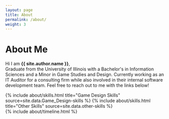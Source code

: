 ```yaml
---
layout: page
title: About
permalink: /about/
weight: 3
---
```


# **About Me**

Hi I am **{{ site.author.name }}**,<br>
Graduate from the University of Illinois with a Bachelor's in Information Sciences and a Minor in Game Studies and Design. Currently working as an IT Auditor for a consulting firm while also involved in their internal software development team. Feel free to reach out to me with the links below!

<div class="row">
{% include about/skills.html title="Game Design Skills" source=site.data.Game_Design-skills %}
{% include about/skills.html title="Other Skills" source=site.data.other-skills %}
</div>

<div class="row">
{% include about/timeline.html %}
</div>
